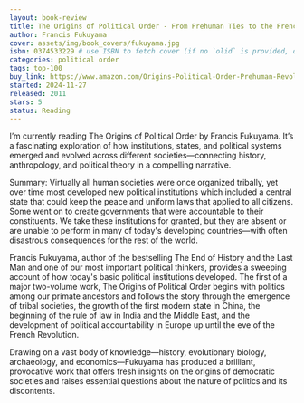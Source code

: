 ```yaml
---
layout: book-review
title: The Origins of Political Order - From Prehuman Ties to the French revolution
author: Francis Fukuyama
cover: assets/img/book_covers/fukuyama.jpg
isbn: 0374533229 # use ISBN to fetch cover (if no `olid` is provided, dashes are optional)
categories: political order
tags: top-100
buy_link: https://www.amazon.com/Origins-Political-Order-Prehuman-Revolution/dp/0374533229
started: 2024-11-27
released: 2011
stars: 5
status: Reading
---
```


I’m currently reading The Origins of Political Order by Francis Fukuyama. It’s a fascinating exploration of how institutions, states, and political systems emerged and evolved across different societies—connecting history, anthropology, and political theory in a compelling narrative.

Summary: Virtually all human societies were once organized tribally, yet over time most developed new political institutions which included a central state that could keep the peace and uniform laws that applied to all citizens. Some went on to create governments that were accountable to their constituents. We take these institutions for granted, but they are absent or are unable to perform in many of today's developing countries―with often disastrous consequences for the rest of the world.

Francis Fukuyama, author of the bestselling The End of History and the Last Man and one of our most important political thinkers, provides a sweeping account of how today's basic political institutions developed. The first of a major two-volume work, The Origins of Political Order begins with politics among our primate ancestors and follows the story through the emergence of tribal societies, the growth of the first modern state in China, the beginning of the rule of law in India and the Middle East, and the development of political accountability in Europe up until the eve of the French Revolution.

Drawing on a vast body of knowledge―history, evolutionary biology, archaeology, and economics―Fukuyama has produced a brilliant, provocative work that offers fresh insights on the origins of democratic societies and raises essential questions about the nature of politics and its discontents.

